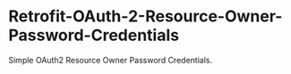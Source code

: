 # Retrofit-OAuth-2-Resource-Owner-Password-Credentials
Simple OAuth2 Resource Owner Password Credentials.
